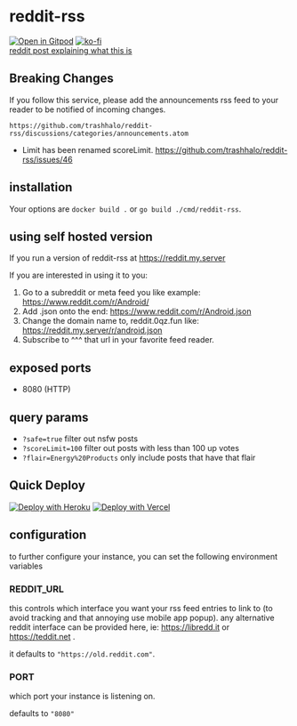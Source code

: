 # reddit-rss
[![Open in Gitpod](https://gitpod.io/button/open-in-gitpod.svg)](https://gitpod.io/#https://github.com/trashhalo/reddit-rss)
[![ko-fi](https://www.ko-fi.com/img/githubbutton_sm.svg)](https://ko-fi.com/I3I72N2AC)  
[reddit post explaining what this is](https://www.reddit.com/r/rss/comments/fvg3ed/i_built_a_better_rss_feed_for_reddit/)

## Breaking Changes
If you follow this service, please add the announcements rss feed to your reader to be notified of incoming changes.

`https://github.com/trashhalo/reddit-rss/discussions/categories/announcements.atom`

- Limit has been renamed scoreLimit. https://github.com/trashhalo/reddit-rss/issues/46

## installation

Your options are `docker build .` or `go build ./cmd/reddit-rss`.

## using self hosted version

If you run a version of reddit-rss at https://reddit.my.server

If you are interested in using it to you:
1. Go to a subreddit or meta feed you like example: https://www.reddit.com/r/Android/
2. Add .json onto the end: https://www.reddit.com/r/Android.json
3. Change the domain name to, reddit.0qz.fun like: https://reddit.my.server/r/android.json
4. Subscribe to ^^^ that url in your favorite feed reader.

## exposed ports
- 8080 (HTTP)

## query params

-   `?safe=true` filter out nsfw posts
-   `?scoreLimit=100` filter out posts with less than 100 up votes
-   `?flair=Energy%20Products` only include posts that have that flair

## Quick Deploy

[![Deploy with Heroku](https://www.herokucdn.com/deploy/button.svg)](https://heroku.com/deploy)
[![Deploy with Vercel](https://vercel.com/button)](https://vercel.com/new/clone?repository-url=https%3A%2F%2Fgithub.com%2Ftrashhalo%2Freddit-rss)

## configuration

to further configure your instance, you can set the following environment variables

### REDDIT_URL

this controls which interface you want your rss feed entries to link to (to avoid tracking and that annoying use mobile app popup). any alternative reddit interface can be provided here, ie: https://libredd.it or https://teddit.net .


it defaults to ```"https://old.reddit.com"```.

### PORT

which port your instance is listening on.

defaults to ```"8080"```
